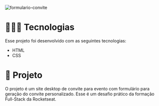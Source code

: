 
![formulario-convite](https://github.com/user-attachments/assets/c9c3f323-fe53-426d-b7f4-42ecd2c3e55b)

<h1>👨🏽‍💻 Tecnologias</h1>
Esse projeto foi desenvolvido com as seguintes tecnologias:
<ul>
  <li>HTML</li>
  <li>CSS</li>
</ul>
<h1>📝 Projeto</h1>
O projeto é um site desktop de convite para evento com formulário para geração do convite personalizado.
Esse é um desafio prático da formação Full-Stack da Rocketseat.
